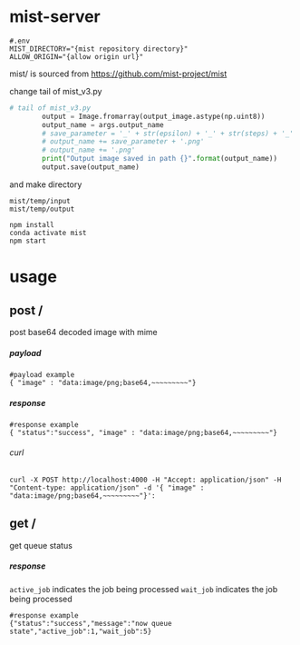 # mist-server
```
#.env
MIST_DIRECTORY="{mist repository directory}"
ALLOW_ORIGIN="{allow origin url}"
```

mist/ is sourced from 
https://github.com/mist-project/mist

change tail of mist_v3.py 
```python
# tail of mist_v3.py
        output = Image.fromarray(output_image.astype(np.uint8))
        output_name = args.output_name
        # save_parameter = '_' + str(epsilon) + '_' + str(steps) + '_' + str(input_size) + '_' + str(block_num) + '_' + str(mode) + '_' + str(args.rate) + '_' + str(int(mask)) + '_' + str(int(resize))
        # output_name += save_parameter + '.png'
        # output_name += '.png'
        print("Output image saved in path {}".format(output_name))
        output.save(output_name)
```

and make directory

```
mist/temp/input
mist/temp/output
```

```
npm install
conda activate mist
npm start
```
# usage
## post /
post base64 decoded image with mime

##### payload
```
#payload example
{ "image" : "data:image/png;base64,~~~~~~~~~"}
```
##### response
```
#response example
{ "status":"success", "image" : "data:image/png;base64,~~~~~~~~~"}
```

###### curl
```
curl -X POST http://localhost:4000 -H "Accept: application/json" -H "Content-type: application/json" -d '{ "image" : "data:image/png;base64,~~~~~~~~~"}':
```

## get /
get queue status

##### response
`active_job` indicates the job being processed
`wait_job` indicates the job being processed
```
#response example
{"status":"success","message":"now queue state","active_job":1,"wait_job":5}
```



